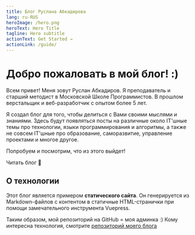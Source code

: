 ```yaml
---
title: Блог Руслана Абкадирова
lang: ru-RUS
heroImage: /hero.png
heroText: Hero Title
tagline: Hero subtitle
actionText: Get Started →
actionLink: /guide/
---
```


# Добро пожаловать в мой блог! :)
Всем привет! Меня зовут Руслан Абкадиров. Я преподаватель и старший методист в Московской Школе Программистов. В прошлом верстальщик и веб-разработчик с опытом более 5 лет.

Я создал блог для того, чтобы делиться с Вами своими мыслями и знаниями. Здесь будут появляться посты на различные около IT'шные темы про технологии, языки программирования и алгоритмы, а также не совсем IT'шные про образование, саморазвитие, управление проектами и многое другое.

Попробуем и посмотрим, что из этого выйдет!

<Btn href="posts">Читать блог 🚀</Btn>


## О технологии
Этот блог является примером **статического сайта**. Он генерируется из Markdown-файлов с контентом в статичные HTML-странички при помощи замечательного инструмента Vuepress.

Таким образом, мой репозиторий на GitHub = моя админка :) Кому интересна технология, смотрите [репозиторий моего блога](https://github.com/Ruslanabk/blog)

<YMetrika />
